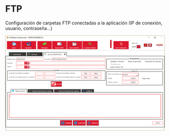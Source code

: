 # FTP

Configuración de carpetas FTP conectadas a la aplicación \(IP de conexión, usuario, contraseña...\)

![](../../../.gitbook/assets/image%20%28410%29.png)


